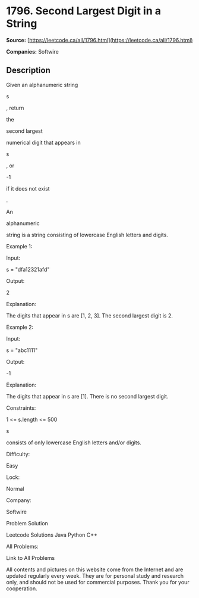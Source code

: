 # 1796. Second Largest Digit in a String

**Source:** [https://leetcode.ca/all/1796.html](https://leetcode.ca/all/1796.html)

**Companies:** Softwire

## Description

Given an alphanumeric string

s

, return

the

second largest

numerical digit that appears in

s

, or

-1

if it does not exist

.

An

alphanumeric

string is a string consisting of lowercase English letters and digits.

Example 1:

Input:

s = "dfa12321afd"

Output:

2

Explanation:

The digits that appear in s are [1, 2, 3]. The second largest digit is 2.

Example 2:

Input:

s = "abc1111"

Output:

-1

Explanation:

The digits that appear in s are [1]. There is no second largest digit.

Constraints:

1 <= s.length <= 500

s

consists of only lowercase English letters and/or digits.

Difficulty:

Easy

Lock:

Normal

Company:

Softwire

Problem Solution

Leetcode Solutions Java Python C++

All Problems:

Link to All Problems

All contents and pictures on this website come from the Internet and are updated regularly every week. They are for personal study and research only, and should not be used for commercial purposes. Thank you for your cooperation.

